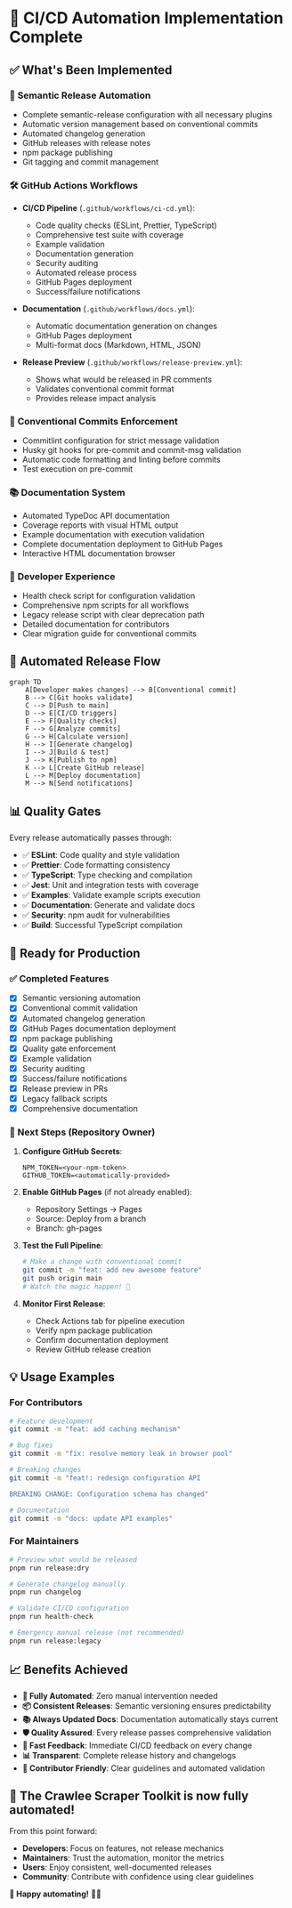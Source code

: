 # 🎉 CI/CD Automation Implementation Complete

## ✅ What's Been Implemented

### 🚀 **Semantic Release Automation**
- Complete semantic-release configuration with all necessary plugins
- Automatic version management based on conventional commits  
- Automated changelog generation
- GitHub releases with release notes
- npm package publishing
- Git tagging and commit management

### 🛠️ **GitHub Actions Workflows**
- **CI/CD Pipeline** (`.github/workflows/ci-cd.yml`):
  - Code quality checks (ESLint, Prettier, TypeScript)
  - Comprehensive test suite with coverage
  - Example validation
  - Documentation generation  
  - Security auditing
  - Automated release process
  - GitHub Pages deployment
  - Success/failure notifications

- **Documentation** (`.github/workflows/docs.yml`):
  - Automatic documentation generation on changes
  - GitHub Pages deployment
  - Multi-format docs (Markdown, HTML, JSON)

- **Release Preview** (`.github/workflows/release-preview.yml`):
  - Shows what would be released in PR comments
  - Validates conventional commit format
  - Provides release impact analysis

### 📝 **Conventional Commits Enforcement** 
- Commitlint configuration for strict message validation
- Husky git hooks for pre-commit and commit-msg validation
- Automatic code formatting and linting before commits
- Test execution on pre-commit

### 📚 **Documentation System**
- Automated TypeDoc API documentation
- Coverage reports with visual HTML output
- Example documentation with execution validation
- Complete documentation deployment to GitHub Pages
- Interactive HTML documentation browser

### 🔧 **Developer Experience**
- Health check script for configuration validation
- Comprehensive npm scripts for all workflows
- Legacy release script with clear deprecation path
- Detailed documentation for contributors
- Clear migration guide for conventional commits

## 🎯 **Automated Release Flow**

```mermaid
graph TD
    A[Developer makes changes] --> B[Conventional commit]
    B --> C[Git hooks validate]
    C --> D[Push to main]
    D --> E[CI/CD triggers]
    E --> F[Quality checks]
    F --> G[Analyze commits]
    G --> H[Calculate version]
    H --> I[Generate changelog]
    I --> J[Build & test]
    J --> K[Publish to npm]
    K --> L[Create GitHub release]
    L --> M[Deploy documentation]
    M --> N[Send notifications]
```

## 📊 **Quality Gates**

Every release automatically passes through:
- ✅ **ESLint**: Code quality and style validation
- ✅ **Prettier**: Code formatting consistency  
- ✅ **TypeScript**: Type checking and compilation
- ✅ **Jest**: Unit and integration tests with coverage
- ✅ **Examples**: Validate example scripts execution
- ✅ **Documentation**: Generate and validate docs
- ✅ **Security**: npm audit for vulnerabilities
- ✅ **Build**: Successful TypeScript compilation

## 🚀 **Ready for Production**

### ✅ Completed Features
- [x] Semantic versioning automation
- [x] Conventional commit validation
- [x] Automated changelog generation
- [x] GitHub Pages documentation deployment
- [x] npm package publishing
- [x] Quality gate enforcement
- [x] Example validation
- [x] Security auditing
- [x] Success/failure notifications
- [x] Release preview in PRs
- [x] Legacy fallback scripts
- [x] Comprehensive documentation

### 🔧 Next Steps (Repository Owner)
1. **Configure GitHub Secrets**:
   ```
   NPM_TOKEN=<your-npm-token>
   GITHUB_TOKEN=<automatically-provided>
   ```

2. **Enable GitHub Pages** (if not already enabled):
   - Repository Settings → Pages
   - Source: Deploy from a branch
   - Branch: gh-pages

3. **Test the Full Pipeline**:
   ```bash
   # Make a change with conventional commit
   git commit -m "feat: add new awesome feature"
   git push origin main
   # Watch the magic happen! 🎉
   ```

4. **Monitor First Release**:
   - Check Actions tab for pipeline execution
   - Verify npm package publication
   - Confirm documentation deployment
   - Review GitHub release creation

## 💡 **Usage Examples**

### For Contributors
```bash
# Feature development
git commit -m "feat: add caching mechanism"

# Bug fixes  
git commit -m "fix: resolve memory leak in browser pool"

# Breaking changes
git commit -m "feat!: redesign configuration API

BREAKING CHANGE: Configuration schema has changed"

# Documentation
git commit -m "docs: update API examples"
```

### For Maintainers
```bash
# Preview what would be released
pnpm run release:dry

# Generate changelog manually
pnpm run changelog

# Validate CI/CD configuration
pnpm run health-check

# Emergency manual release (not recommended)
pnpm run release:legacy
```

## 📈 **Benefits Achieved**

- **🔄 Fully Automated**: Zero manual intervention needed
- **📦 Consistent Releases**: Semantic versioning ensures predictability
- **📚 Always Updated Docs**: Documentation automatically stays current
- **🛡️ Quality Assured**: Every release passes comprehensive validation
- **🚀 Fast Feedback**: Immediate CI/CD feedback on every change
- **📊 Transparent**: Complete release history and changelogs
- **🤝 Contributor Friendly**: Clear guidelines and automated validation

## 🎉 **The Crawlee Scraper Toolkit is now fully automated!**

From this point forward:
- **Developers**: Focus on features, not release mechanics
- **Maintainers**: Trust the automation, monitor the metrics
- **Users**: Enjoy consistent, well-documented releases
- **Community**: Contribute with confidence using clear guidelines

**🚀 Happy automating!** 🤖✨
